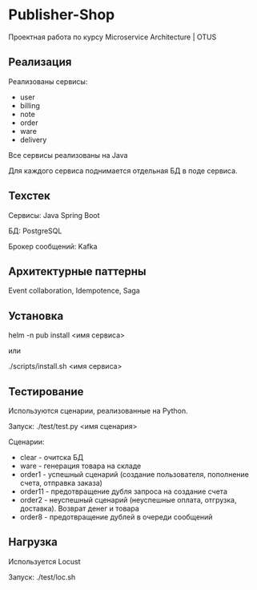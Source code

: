 # Publisher-Shop
Проектная работа по курсу Microservice Architecture | OTUS

## Реализация
Реализованы сервисы:
 - user
 - billing
 - note
 - order
 - ware
 - delivery

Все сервисы реализованы на Java

Для каждого сервиса поднимается отдельная БД в поде сервиса.

## Техстек
Сервисы:			Java Spring Boot

БД:					PostgreSQL

Брокер сообщений:	Kafka


## Архитектурные паттерны
Event collaboration, Idempotence, Saga


## Установка
helm -n pub install <имя сервиса> 

или

./scripts/install.sh <имя сервиса>


## Тестирование
Используются сценарии, реализованные на Python.

Запуск:
./test/test.py <имя сценария>

Сценарии:
 - clear	- очитска БД
 - ware		- генерация товара на складе
 - order1	- успешный сценарий (создание пользователя, пополнение счета, отправка заказа)
 - order11	- предотвращение дубля запроса на создание счета
 - order2	- неуспешный сценарий (неуспешные оплата, отгрузка, доставка). Возврат денег и товара
 - order8	- предотвращение дублей в очереди сообщений

## Нагрузка
Используется Locust

Запуск:
./test/loc.sh

